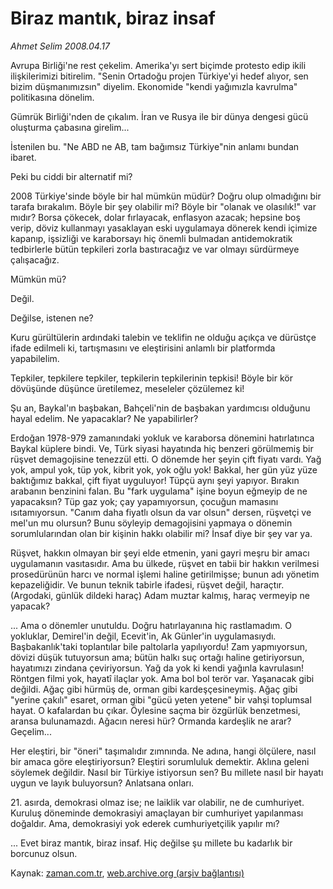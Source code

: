 # Biraz mantık, biraz insaf

*Ahmet Selim 2008.04.17*

<tr><td class="metin" colspan="2" style="padding-top: 20px; padding-left: 5px; padding-right: 10px;">Avrupa Birliği'ne rest çekelim. Amerika'yı sert biçimde protesto edip ikili ilişkilerimizi bitirelim. "Senin Ortadoğu projen Türkiye'yi hedef alıyor, sen bizim düşmanımızsın" diyelim. Ekonomide "kendi yağımızla kavrulma" politikasına dönelim.</td></tr><tr><td class="metin" colspan="2" style="padding-top: 20px; padding-left: 5px; padding-right: 10px;"><p>Gümrük Birliği'nden de çıkalım. İran ve Rusya ile bir dünya dengesi gücü oluşturma çabasına girelim...
<p>İstenilen bu. "Ne ABD ne AB, tam bağımsız Türkiye"nin anlamı bundan ibaret.
<p>Peki bu ciddi bir alternatif mi? 
<p>2008 Türkiye'sinde böyle bir hal mümkün müdür? Doğru olup olmadığını bir tarafa bırakalım. Böyle bir şey olabilir mi? Böyle bir "olanak ve olasılık!" var mıdır? Borsa çökecek, dolar fırlayacak, enflasyon azacak; hepsine boş verip, döviz kullanmayı yasaklayan eski uygulamaya dönerek kendi içimize kapanıp, işsizliği ve karaborsayı hiç önemli bulmadan antidemokratik tedbirlerle bütün tepkileri zorla bastıracağız ve var olmayı sürdürmeye çalışacağız.
<p>Mümkün mü?
<p>Değil.
<p>Değilse, istenen ne?
<p>Kuru gürültülerin ardındaki talebin ve teklifin ne olduğu açıkça ve dürüstçe ifade edilmeli ki, tartışmasını ve eleştirisini anlamlı bir platformda yapabilelim.
<p>Tepkiler, tepkilere tepkiler, tepkilerin tepkilerinin tepkisi! Böyle bir kör dövüşünde düşünce üretilemez, meseleler çözülemez ki!
<p>Şu an, Baykal'ın başbakan, Bahçeli'nin de başbakan yardımcısı olduğunu hayal edelim. Ne yapacaklar? Ne yapabilirler?
<p>Erdoğan 1978-979 zamanındaki yokluk ve karaborsa dönemini hatırlatınca Baykal küplere bindi. Ve, Türk siyasi hayatında hiç benzeri görülmemiş bir rüşvet demagojisine tenezzül etti. O dönemde her şeyin çift fiyatı vardı. Yağ yok, ampul yok, tüp yok, kibrit yok, yok oğlu yok! Bakkal, her gün yüz yüze baktığımız bakkal, çift fiyat uyguluyor! Tüpçü aynı şeyi yapıyor. Bırakın arabanın benzinini falan. Bu "fark uygulama" işine boyun eğmeyip de ne yapacaksın? Tüp gaz yok; çay yapamıyorsun, çocuğun mamasını ısıtamıyorsun. "Canım daha fiyatlı olsun da var olsun" dersen, rüşvetçi ve mel'un mu olursun? Bunu söyleyip demagojisini yapmaya o dönemin sorumlularından olan bir kişinin hakkı olabilir mi? İnsaf diye bir şey var ya.
<p>Rüşvet, hakkın olmayan bir şeyi elde etmenin, yani gayri meşru bir amacı uygulamanın vasıtasıdır. Ama bu ülkede, rüşvet en tabii bir hakkın verilmesi prosedürünün harcı ve normal işlemi haline getirilmişse; bunun adı yönetim kepazeliğidir. Ve bunun teknik tabirle ifadesi, rüşvet değil, haraçtır. (Argodaki, günlük dildeki haraç) Adam muztar kalmış, haraç vermeyip ne yapacak?
<p>... Ama o dönemler unutuldu. Doğru hatırlayanına hiç rastlamadım. O yokluklar, Demirel'in değil, Ecevit'in, Ak Günler'in uygulamasıydı. Başbakanlık'taki toplantılar bile paltolarla yapılıyordu! Zam yapmıyorsun, dövizi düşük tutuyorsun ama; bütün halkı suç ortağı haline getiriyorsun, hayatımızı zindana çeviriyorsun. Yağ da yok ki kendi yağınla kavrulasın! Röntgen filmi yok, hayatî ilaçlar yok. Ama bol bol terör var. Yaşanacak gibi değildi. Ağaç gibi hürmüş de, orman gibi kardeşçesineymiş. Ağaç gibi "yerine çakılı" esaret, orman gibi "gücü yeten yetene" bir vahşi toplumsal hayat. O kafalardan bu çıkar. Öylesine saçma bir özgürlük benzetmesi, aransa bulunamazdı. Ağacın neresi hür? Ormanda kardeşlik ne arar? Geçelim...
<p>Her eleştiri, bir "öneri" taşımalıdır zımnında. Ne adına, hangi ölçülere, nasıl bir amaca göre eleştiriyorsun? Eleştiri sorumluluk demektir. Aklına geleni söylemek değildir. Nasıl bir Türkiye istiyorsun sen? Bu millete nasıl bir hayatı uygun ve layık buluyorsun? Anlatsana onları.
<p>21. asırda, demokrasi olmaz ise; ne laiklik var olabilir, ne de cumhuriyet. Kuruluş döneminde demokrasiyi amaçlayan bir cumhuriyet yapılanması doğaldır. Ama, demokrasiyi yok ederek cumhuriyetçilik yapılır mı?
<p>... Evet biraz mantık, biraz insaf. Hiç değilse şu millete bu kadarlık bir borcunuz olsun.<br/></p></p></p></p></p></p></p></p></p></p></p></p></p></p></p></p></td></tr>

Kaynak: [zaman.com.tr](http://zaman.com.tr/yazar.do?yazino=677970), [web.archive.org (arşiv bağlantısı)](http://web.archive.org/web/20080804185312/http://www.zaman.com.tr:80/yazar.do?yazino=677970)
